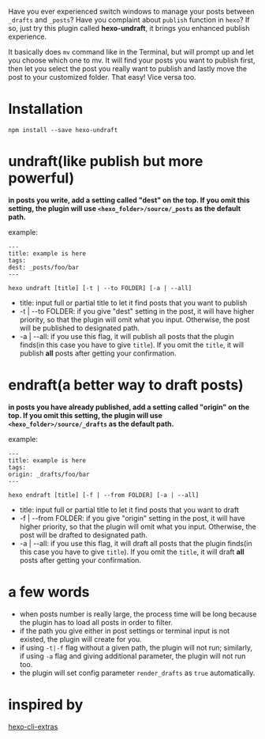 Have you ever experienced switch windows to manage your posts between `_drafts` and `_posts`? Have you complaint about `publish` function in `hexo`? If so, just try this plugin called **hexo-undraft**, it brings you enhanced publish experience.

It basically does `mv` command like in the Terminal, but will prompt up and let you choose which one to mv. It will find your posts you want to publish first, then let you select the post you really want to publish and lastly move the post to your customized folder. That easy! Vice versa too.

# Installation

`npm install --save hexo-undraft`

# undraft(like publish but more powerful)

**in posts you write, add a setting called "dest" on the top. If you omit this setting, the plugin will use `<hexo_folder>/source/_posts` as the default path.**

example:

```
---
title: example is here
tags:
dest: _posts/foo/bar
---
```

`hexo undraft [title] [-t | --to FOLDER] [-a | --all]`

* title: input full or partial title to let it find posts that you want to publish
* -t | --to FOLDER: if you give "dest" setting in the post, it will have higher priority, so that the plugin will omit what you input. Otherwise, the post will be published to designated path.
* -a | --all: if you use this flag, it will publish all posts that the plugin finds(in this case you have to give `title`). If you omit the `title`, it will publish **all** posts after getting your confirmation.

# endraft(a better way to draft posts)

**in posts you have already published, add a setting called "origin" on the top. If you omit this setting, the plugin will use `<hexo_folder>/source/_drafts` as the default path.**

example:

```
---
title: example is here
tags:
origin: _drafts/foo/bar
---
```

`hexo endraft [title] [-f | --from FOLDER] [-a | --all]`

* title: input full or partial title to let it find posts that you want to draft
* -f | --from FOLDER: if you give "origin" setting in the post, it will have higher priority, so that the plugin will omit what you input. Otherwise, the post will be drafted to designated path.
* -a | --all: if you use this flag, it will draft all posts that the plugin finds(in this case you have to give `title`). If you omit the `title`, it will draft **all** posts after getting your confirmation.

# a few words

* when posts number is really large, the process time will be long because the plugin has to load all posts in order to filter.
* if the path you give either in post settings or terminal input is not existed, the plugin will create for you.
* if using `-t|-f` flag without a given path, the plugin will not run; similarly, if using `-a` flag and giving additional parameter, the plugin will not run too.
* the plugin will set config parameter `render_drafts` as `true` automatically.

# inspired by

[hexo-cli-extras](https://github.com/greg-js/hexo-cli-extras)
